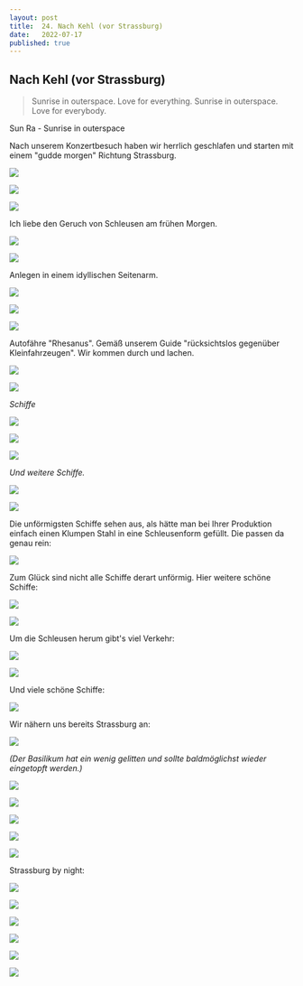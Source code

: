 ```yaml
---
layout: post
title:  24. Nach Kehl (vor Strassburg)
date:   2022-07-17
published: true
---
```


##  Nach Kehl (vor Strassburg) ##

> Sunrise in outerspace. Love for everything.
Sunrise in outerspace. Love for everybody.

Sun Ra - Sunrise in outerspace

Nach unserem Konzertbesuch haben wir herrlich geschlafen und starten mit einem "gudde morgen" Richtung Strassburg.

![](/img/20220717_ms_res_kehl_0.jpg)

![](/img/20220717_ms_res_kehl_1.jpg)

![](/img/20220717_ms_res_kehl_2.jpg)

Ich liebe den Geruch von Schleusen am frühen Morgen.

![](/img/20220717_ms_res_kehl_3.jpg)

![](/img/20220717_ms_res_kehl_4.jpg)

Anlegen in einem idyllischen Seitenarm.

![](/img/20220717_ms_res_kehl_5.jpg)

![](/img/20220717_ms_res_kehl_6.jpg)

![](/img/20220717_ms_res_kehl_7.jpg)

Autofähre "Rhesanus". Gemäß unserem Guide "rücksichtslos gegenüber Kleinfahrzeugen".
Wir kommen durch und lachen.

![](/img/20220717_ms_res_kehl_8.jpg)

![](/img/20220717_ms_res_kehl_9.jpg)

*Schiffe*

![](/img/20220717_ms_res_kehl_10.jpg)

![](/img/20220717_ms_res_kehl_11.jpg)

![](/img/20220717_ms_res_kehl_12.jpg)

*Und weitere Schiffe.*

![](/img/20220717_ms_res_kehl_13.jpg)

![](/img/20220717_ms_res_kehl_14.jpg)

Die unförmigsten Schiffe sehen aus, als hätte man bei Ihrer Produktion einfach einen Klumpen Stahl in eine Schleusenform gefüllt.
Die passen da genau rein:

![](/img/20220717_ms_res_kehl_15.jpg)

Zum Glück sind nicht alle Schiffe derart unförmig. Hier weitere schöne Schiffe:

![](/img/20220717_ms_res_kehl_16.jpg)

![](/img/20220717_ms_res_kehl_17.jpg)

Um die Schleusen herum gibt's viel Verkehr:

![](/img/20220717_ms_res_kehl_18.jpg)

![](/img/20220717_ms_res_kehl_19.jpg)

Und viele schöne Schiffe:

![](/img/20220717_ms_res_kehl_21.jpg)

Wir nähern uns bereits Strassburg an:

![](/img/20220717_ms_res_kehl_22.jpg)

*(Der Basilikum hat ein wenig gelitten und sollte baldmöglichst wieder eingetopft werden.)*

![](/img/20220717_ms_res_kehl_23.jpg)

![](/img/20220717_ms_res_kehl_24.jpg)

![](/img/20220717_ms_res_kehl_25.jpg)

![](/img/20220717_ms_res_kehl_26.jpg)

![](/img/20220717_ms_res_kehl_27.jpg)

Strassburg by night:

![](/img/20220717_ms_res_kehl_28.jpg)

![](/img/20220717_ms_res_kehl_29.jpg)

![](/img/20220717_ms_res_kehl_30.jpg)

![](/img/20220717_ms_res_kehl_31.jpg)

![](/img/20220717_ms_res_kehl_32.jpg)

![](/img/20220717_ms_res_kehl_33.jpg)
